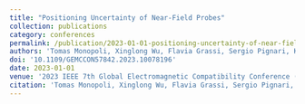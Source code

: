 ```yaml
---
title: "Positioning Uncertainty of Near-Field Probes"
collection: publications
category: conferences
permalink: /publication/2023-01-01-positioning-uncertainty-of-near-field-probes
authors: 'Tomas Monopoli, Xinglong Wu, Flavia Grassi, Sergio Pignari, Karl-Friedrich Wolf'
doi: '10.1109/GEMCCON57842.2023.10078196'
date: 2023-01-01
venue: '2023 IEEE 7th Global Electromagnetic Compatibility Conference (GEMCCON)'
citation: 'Tomas Monopoli, Xinglong Wu, Flavia Grassi, Sergio Pignari, Karl-Friedrich Wolf. (2023). &quot;Positioning Uncertainty of Near-Field Probes&quot; <i>2023 IEEE 7th Global Electromagnetic Compatibility Conference (GEMCCON)</i>.'
---
```



